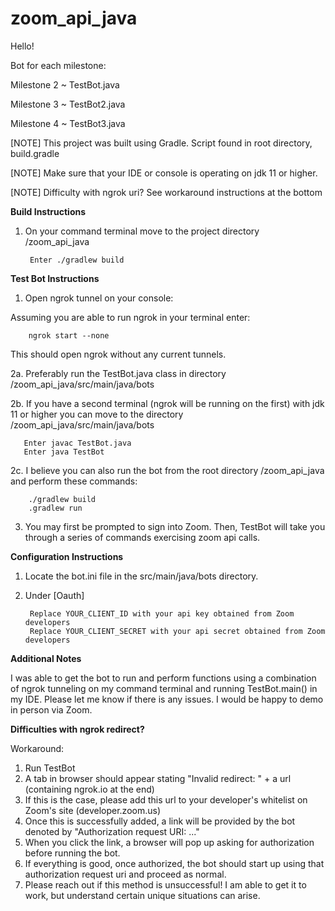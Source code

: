 # zoom_api_java

Hello!

Bot for each milestone:

Milestone 2 ~ TestBot.java

Milestone 3 ~ TestBot2.java

Milestone 4 ~ TestBot3.java

[NOTE] This project was built using Gradle. Script found in root directory, build.gradle

[NOTE] Make sure that your IDE or console is operating on jdk 11 or higher.

[NOTE] Difficulty with ngrok uri? See workaround instructions at the bottom

**Build Instructions** 

1) On your command terminal move to the project directory /zoom_api_java

        Enter ./gradlew build

**Test Bot Instructions**

1) Open ngrok tunnel on your console:
           
Assuming you are able to run ngrok in your terminal enter:

        ngrok start --none
       
This should open ngrok without any current tunnels.

2a. Preferably run the TestBot.java class in directory /zoom_api_java/src/main/java/bots

2b. If you have a second terminal (ngrok will be running on the first) with jdk 11 or higher
you can move to the directory /zoom_api_java/src/main/java/bots
      
       Enter javac TestBot.java
       Enter java TestBot 
2c. I believe you can also run the bot from the root directory /zoom_api_java and perform these commands:

        ./gradlew build
        .gradlew run

3. You may first be prompted to sign into Zoom. Then, TestBot will take you through a series of commands exercising zoom api calls.

**Configuration Instructions**

1) Locate the bot.ini file in the src/main/java/bots directory. 

2) Under [Oauth]

        Replace YOUR_CLIENT_ID with your api key obtained from Zoom developers
        Replace YOUR_CLIENT_SECRET with your api secret obtained from Zoom developers


**Additional Notes**

I was able to get the bot to run and perform functions using a combination of ngrok 
tunneling on my command terminal and running TestBot.main() in my IDE. Please let me 
know if there is any issues. I would be happy to demo in person via Zoom.

**Difficulties with ngrok redirect?**

Workaround:

1) Run TestBot
2) A tab in browser should appear stating "Invalid redirect: " + a url (containing ngrok.io at the end)
3) If this is the case, please add this url to your developer's whitelist on Zoom's site (developer.zoom.us)
4) Once this is successfully added, a link will be provided by the bot denoted by "Authorization request URI: ..."
5) When you click the link, a browser will pop up asking for authorization before running the bot.
6) If everything is good, once authorized, the bot should start up using that authorization request uri and proceed as normal.
7) Please reach out if this method is unsuccessful! I am able to get it to work, but understand certain unique situations can arise.


